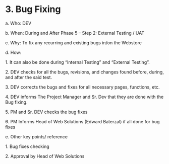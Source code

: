 # 3. Bug Fixing

a. Who: DEV

b. When:  During and After Phase 5 – Step 2: External Testing / UAT

c. Why: To fix any recurring and existing bugs in/on the Webstore

&#x20;

&#x20;d. How:

&#x20;    1\. It can also be done during “Internal Testing” and “External Testing”.

&#x20;    2\. DEV checks for all the bugs, revisions, and changes found before, during, and after the said test.

&#x20;    3\. DEV corrects the bugs and fixes for all necessary pages, functions, etc.

&#x20;    4\. DEV informs The Project Manager and Sr. Dev that they are done with the Bug fixing.

&#x20;    5\. PM and Sr. DEV checks the bug fixes

&#x20;    6\. PM Informs Head of Web Solutions (Edward Baterzal) if all done for bug fixes



e. Other key points/ reference

&#x20;   1\. Bug fixes checking

&#x20;   2\. Approval by Head of Web Solutions
